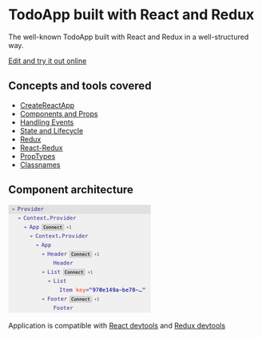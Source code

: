 # TodoApp built with React and Redux

The well-known TodoApp built with React and Redux in a well-structured way.

[Edit and try it out online](https://codesandbox.io/s/github/blacksonic/todoapp-react)

## Concepts and tools covered

- [CreateReactApp](https://github.com/facebook/create-react-app)
- [Components and Props](https://reactjs.org/docs/components-and-props.html)
- [Handling Events](https://reactjs.org/docs/handling-events.html)
- [State and Lifecycle](https://reactjs.org/docs/state-and-lifecycle.html)
- [Redux](https://redux.js.org/introduction/getting-started)
- [React-Redux](https://redux.js.org/basics/usage-with-react)
- [PropTypes](https://github.com/facebook/prop-types)
- [Classnames](https://github.com/JedWatson/classnames)

## Component architecture

![Architecture](./images/architecture.png)

Application is compatible with [React devtools](https://chrome.google.com/webstore/detail/react-developer-tools/fmkadmapgofadopljbjfkapdkoienihi?hl=en) 
and [Redux devtools](https://chrome.google.com/webstore/detail/redux-devtools/lmhkpmbekcpmknklioeibfkpmmfibljd?hl=en)
